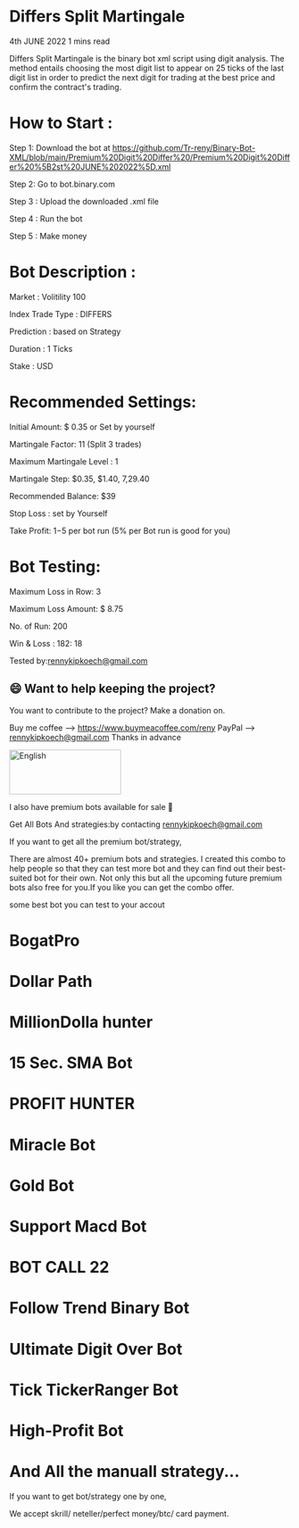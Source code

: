 # Differs Split Martingale

 
4th JUNE 2022                                                                        1 mins read


Differs Split Martingale is the binary bot xml script using digit analysis. The method entails choosing the most digit list to appear on 25 ticks of the last digit list in order to predict the next digit for trading at the best price and confirm the contract's trading.


# How to Start :

Step 1: Download the bot at https://github.com/Tr-reny/Binary-Bot-XML/blob/main/Premium%20Digit%20Differ%20/Premium%20Digit%20Differ%20%5B2st%20JUNE%202022%5D.xml

Step 2: Go to bot.binary.com

Step 3 : Upload the downloaded .xml file

Step 4 : Run the bot 

Step 5 : Make money

# Bot Description :

Market : Volitility 100

Index Trade Type : DIFFERS

Prediction : based on Strategy

Duration : 1 Ticks

Stake : USD


# Recommended Settings: 

Initial Amount: $ 0.35 or Set by yourself

Martingale Factor: 11 (Split 3 trades)

Maximum Martingale Level : 1

Martingale Step: $0.35, $1.40, $7,$29.40

Recommended Balance: $39

Stop Loss : set by Yourself

Take Profit: $1-$5 per bot run (5% per Bot run is good for you)


# Bot Testing:

Maximum Loss in Row: 3

Maximum Loss Amount: $ 8.75

No. of Run: 200

Win & Loss : 182: 18



Tested by:rennykipkoech@gmail.com


## 😄 Want to help keeping the project?<br>

You want to contribute to the project? 
Make a donation on.

Buy me coffee --> https://www.buymeacoffee.com/reny
PayPal --> rennykipkoech@gmail.com
Thanks in advance


<a href="https://www.paypal.com/cgi-bin/webscr?cmd=_s-xclick&hosted_button_id=4R7Y853ARZGB2&source=url">
    <img src="https://raw.githubusercontent.com/iqoptionapi/iqoptionapi/master/docs/paypal-donate-button.png"
        alt="English" width="200" height="80" />
     </a>


I also have premium bots available for sale 💸 


Get All Bots And strategies:by contacting rennykipkoech@gmail.com



If you want to get all the premium bot/strategy, 

There are almost 40+ premium bots and strategies. I created this combo to help people so that they can test more bot and they can find out their best-suited bot for their own. Not only this but all the upcoming future premium bots also free for you.If you like you can get the combo offer.


some best bot you can test to your accout
# BogatPro
# Dollar Path
# MillionDolla hunter
# 15 Sec. SMA Bot
# PROFIT HUNTER
# Miracle Bot
# Gold Bot
# Support Macd Bot
# BOT CALL 22
# Follow Trend Binary Bot
# Ultimate Digit Over Bot
# Tick TickerRanger Bot
# High-Profit Bot
# And All the manuall strategy...

If you want to get bot/strategy one by one, 

We accept skrill/ neteller/perfect money/btc/ card payment. 

